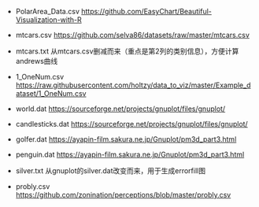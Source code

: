  * PolarArea_Data.csv
  https://github.com/EasyChart/Beautiful-Visualization-with-R

 * mtcars.csv
 https://github.com/selva86/datasets/raw/master/mtcars.csv

 * mtcars.txt
 从mtcars.csv删减而来（重点是第2列的类别信息），方便计算andrews曲线

 * 1_OneNum.csv
 https://raw.githubusercontent.com/holtzy/data_to_viz/master/Example_dataset/1_OneNum.csv

 * world.dat
 https://sourceforge.net/projects/gnuplot/files/gnuplot/

 * candlesticks.dat
 https://sourceforge.net/projects/gnuplot/files/gnuplot/

 * golfer.dat
 https://ayapin-film.sakura.ne.jp/Gnuplot/pm3d_part3.html

 * penguin.dat
 https://ayapin-film.sakura.ne.jp/Gnuplot/pm3d_part3.html

 * silver.txt
 从gnuplot的silver.dat改变而来，用于生成errorfill图

 * probly.csv
 https://github.com/zonination/perceptions/blob/master/probly.csv